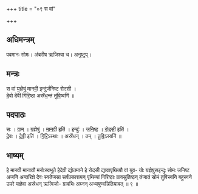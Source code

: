 +++
title = "०९ स वां"

+++
## अधिमन्त्रम्
पवमानः सोमः। अंबरीष ऋजिश्वा च। अनुष्टुप्।

## मन्त्रः
स वां॑ य॒ज्ञेषु॑ मानवी॒ इन्दु॑र्जनिष्ट रोदसी ।  
दे॒वो दे॑वी गिरि॒ष्ठा अस्रे॑ध॒न्तं तु॑वि॒ष्वणि॑ ॥

## पदपाठः
सः । वा॒म् । य॒ज्ञेषु॑ । मा॒न॒वी॒ इति॑ । इन्दुः॑ । ज॒नि॒ष्ट॒ । रो॒द॒सी॒ इति॑ ।  
दे॒वः । दे॒वी॒ इति॑ । गि॒रि॒ऽस्थाः । अस्रे॑धन् । तम् । तु॒वि॒ऽस्वनि॑ ॥

## भाष्यम्
हे मानवी मानव्यौ मनोःस्वभूते हेदेवी द्योतमाने हे रोदसी द्यावापृथिव्यौ वां युव- योः यज्ञेषुसइन्दुः सोमः जनिष्ट अजनि अन्तरिक्षे देवः स्वतेजसा सर्वंप्रकाशयन् पृथिव्यां गिरिष्ठाः ग्रावसुतिष्ठन् तंजातं सोमं तुविस्वनि बहुस्वने उपरे यज्ञेवा अस्रेधन् ऋत्विजो- ग्रावभिः अघ्नन् अभ्यषुण्वन्नितियावत् ॥ ९ ॥